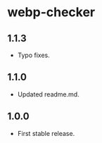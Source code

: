 # webp-checker


## 1.1.3
 * Typo fixes.

## 1.1.0
 * Updated readme.md.

## 1.0.0
 * First stable release.
